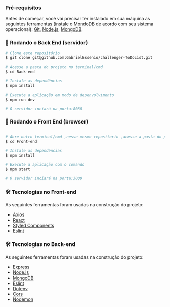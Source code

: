 ### Pré-requisitos

Antes de começar, você vai precisar ter instalado em sua máquina as seguintes ferramentas (instale o MondoDB de acordo com seu sistema operacional):
[Git](https://git-scm.com), [Node.js](https://nodejs.org/en/), [MongoDB](https://mongoing.com/docs/tutorial/install-mongodb-on-ubuntu.html). 


### 🎲 Rodando o Back End (servidor)

```bash
# Clone este repositório
$ git clone git@github.com:GabrielEssenio/challenger-ToDoList.git

# Acesse a pasta do projeto no terminal/cmd
$ cd Back-end

# Instale as dependências
$ npm install

# Execute a aplicação em modo de desenvolvimento
$ npm run dev

# O servidor inciará na porta:8080
```

### 🎲 Rodando o Front End (browser)


```bash

# Abre outro terminal/cmd ,nesse mesmo repositorio ,acesse a pasta do projeto no terminal/cmd
$ cd Front-end

# Instale as dependências
$ npm install

# Execute a aplicação com o comando
$ npm start

# O servidor inciará na porta:3000
```

### 🛠 Tecnologias no Front-end

As seguintes ferramentas foram usadas na construção do projeto:

- [Axios](https://axios-http.com/docs/intro)
- [React](https://pt-br.reactjs.org/)
- [Styled Components](https://styled-components.com/)
- [Eslint](https://eslint.org/)


### 🛠 Tecnologias no Back-end

As seguintes ferramentas foram usadas na construção do projeto:

- [Express](https://expressjs.com/)
- [Node.js](https://nodejs.org/en/)
- [MongoDB](https://www.mongodb.com/pt-br)
- [Eslint](https://eslint.org/)
- [Dotenv](https://www.npmjs.com/package/dotenv)
- [Cors](https://www.npmjs.com/package/cors)
- [Nodemon](https://www.npmjs.com/package/nodemon)

